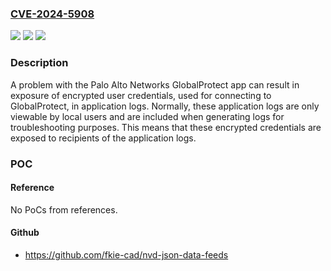 ### [CVE-2024-5908](https://cve.mitre.org/cgi-bin/cvename.cgi?name=CVE-2024-5908)
![](https://img.shields.io/static/v1?label=Product&message=GlobalProtect%20App&color=blue)
![](https://img.shields.io/static/v1?label=Version&message=n%2Fa&color=blue)
![](https://img.shields.io/static/v1?label=Vulnerability&message=CWE-532%3A%20Insertion%20of%20Sensitive%20Information%20into%20Log%20File&color=brighgreen)

### Description

A problem with the Palo Alto Networks GlobalProtect app can result in exposure of encrypted user credentials, used for connecting to GlobalProtect, in application logs. Normally, these application logs are only viewable by local users and are included when generating logs for troubleshooting purposes. This means that these encrypted credentials are exposed to recipients of the application logs.

### POC

#### Reference
No PoCs from references.

#### Github
- https://github.com/fkie-cad/nvd-json-data-feeds

